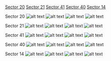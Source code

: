[Sector 20](#sector20)
[Sector 21](#sector21)
[Sector 41](#sector41)
[Sector 40](#sector40)
[Sector 14](#sector14)

<a name = "sector20"></a>
Sector 20
![alt text](/images/KELT-24_Sector_20/KELT-24_Sector_20_a_TimeSeries.png)
![alt text](/images/KELT-24_Sector_20/KELT-24_Sector_20_b_FoldedLightCurve.png)
![alt text](/images/KELT-24_Sector_20/KELT-24_Sector_20_b_IndividualTransitsWithFit.png)
![alt text](/images/KELT-24_Sector_20/KELT-24_Sector_20_c_TimingResiduals.png)

<a name = "sector21"></a>
Sector 21
![alt text](/images/KELT-24_Sector_21/KELT-24_Sector_21_a_TimeSeries.png)
![alt text](/images/KELT-24_Sector_21/KELT-24_Sector_21_b_FoldedLightCurve.png)
![alt text](/images/KELT-24_Sector_21/KELT-24_Sector_21_b_IndividualTransitsWithFit.png)
![alt text](/images/KELT-24_Sector_21/KELT-24_Sector_21_c_TimingResiduals.png)

<a name = "sector41"></a>
Sector 41
![alt text](/images/KELT-24_Sector_41/KELT-24_Sector_41_a_TimeSeries.png)
![alt text](/images/KELT-24_Sector_41/KELT-24_Sector_41_b_FoldedLightCurve.png)
![alt text](/images/KELT-24_Sector_41/KELT-24_Sector_41_b_IndividualTransitsWithFit.png)
![alt text](/images/KELT-24_Sector_41/KELT-24_Sector_41_c_TimingResiduals.png)

<a name = "sector40"></a>
Sector 40
![alt text](/images/KELT-24_Sector_40/KELT-24_Sector_40_a_TimeSeries.png)
![alt text](/images/KELT-24_Sector_40/KELT-24_Sector_40_b_FoldedLightCurve.png)
![alt text](/images/KELT-24_Sector_40/KELT-24_Sector_40_b_IndividualTransitsWithFit.png)
![alt text](/images/KELT-24_Sector_40/KELT-24_Sector_40_c_TimingResiduals.png)

<a name = "sector14"></a>
Sector 14
![alt text](/images/KELT-24_Sector_14/KELT-24_Sector_14_a_TimeSeries.png)
![alt text](/images/KELT-24_Sector_14/KELT-24_Sector_14_b_FoldedLightCurve.png)
![alt text](/images/KELT-24_Sector_14/KELT-24_Sector_14_b_IndividualTransitsWithFit.png)
![alt text](/images/KELT-24_Sector_14/KELT-24_Sector_14_c_TimingResiduals.png)


